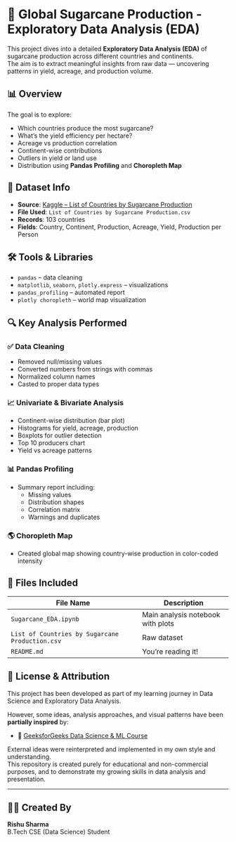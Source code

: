 # 🌱 Global Sugarcane Production - Exploratory Data Analysis (EDA)

This project dives into a detailed **Exploratory Data Analysis (EDA)** of sugarcane production across different countries and continents.  
The aim is to extract meaningful insights from raw data — uncovering patterns in yield, acreage, and production volume.

## 📊 Overview

The goal is to explore:
- Which countries produce the most sugarcane?
- What’s the yield efficiency per hectare?
- Acreage vs production correlation
- Continent-wise contributions
- Outliers in yield or land use
- Distribution using **Pandas Profiling** and **Choropleth Map**

## 📁 Dataset Info

- **Source**: [Kaggle – List of Countries by Sugarcane Production](https://www.kaggle.com/)
- **File Used**: `List of Countries by Sugarcane Production.csv`
- **Records**: 103 countries
- **Fields**: Country, Continent, Production, Acreage, Yield, Production per Person

## 🛠️ Tools & Libraries

- `pandas` – data cleaning  
- `matplotlib`, `seaborn`, `plotly.express` – visualizations  
- `pandas_profiling` – automated report  
- `plotly choropleth` – world map visualization

## 🔍 Key Analysis Performed

### ✅ Data Cleaning
- Removed null/missing values
- Converted numbers from strings with commas
- Normalized column names
- Casted to proper data types

### 📈 Univariate & Bivariate Analysis
- Continent-wise distribution (bar plot)
- Histograms for yield, acreage, production
- Boxplots for outlier detection
- Top 10 producers chart
- Yield vs acreage patterns

### 📊 Pandas Profiling
- Summary report including:
  - Missing values
  - Distribution shapes
  - Correlation matrix
  - Warnings and duplicates
    
### 🌎 Choropleth Map
- Created global map showing country-wise production in color-coded intensity

## 📁 Files Included

| File Name                                | Description                              |
|-----------------------------------------|------------------------------------------|
| `Sugarcane_EDA.ipynb`                   | Main analysis notebook with plots        |
| `List of Countries by Sugarcane Production.csv` | Raw dataset                     |
| `README.md`                             | You’re reading it!                       |

## 📎 License & Attribution

This project has been developed as part of my learning journey in Data Science and Exploratory Data Analysis.

However, some ideas, analysis approaches, and visual patterns have been **partially inspired** by:
- 📘 [GeeksforGeeks Data Science & ML Course](https://www.geeksforgeeks.org/)

External ideas were reinterpreted and implemented in my own style and understanding.  
This repository is created purely for educational and non-commercial purposes, and to demonstrate my growing skills in data analysis and presentation.


---

## 👨‍💻 Created By

**Rishu Sharma**  
B.Tech CSE (Data Science) Student
